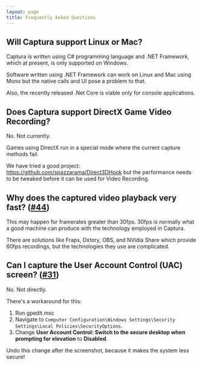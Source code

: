 ```yaml
---
layout: page
title: Frequently Asked Questions
---
```


## Will Captura support Linux or Mac?
Captura is written using C# programming language and .NET Framework, which at present, is only supported on Windows.

Software written using .NET Framework can work on Linux and Mac using Mono but the native calls and UI pose a problem to that.

Also, the recently released .Net Core is viable only for console applications.

## Does Captura support DirectX Game Video Recording?
No. Not currently.

Games using DirectX run in a special mode where the current capture methods fail.

We have tried a good project: https://github.com/spazzarama/Direct3DHook but the performance needs to be tweaked before it can be used for Video Recording.

## Why does the captured video playback very fast? ([#44](https://github.com/MathewSachin/Captura/issues/44))
This may happen for framerates greater than 30fps.
30fps is normally what a good machine can produce with the technology employed in Captura.

There are solutions like Fraps, Dxtory, OBS, and NVidia Share which provide 60fps recordings, but the technologies they use are complicated.

## Can I capture the User Account Control (UAC) screen? ([#31](https://github.com/MathewSachin/Captura/issues/31))
No. Not directly.

There's a workaround for this:
1. Run gpedit.msc
2. Navigate to `Computer Configuration\Windows Settings\Security Settings\Local Policies\SecurityOptions`.
3. Change **User Account Control: Switch to the secure desktop when prompting for elevation** to **Disabled**.

Undo this change after the screenshot, because it makes the system less secure!